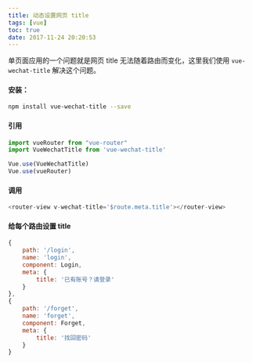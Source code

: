 ```yaml
---
title: 动态设置网页 title
tags: [vue]
toc: true
date: 2017-11-24 20:20:53
---
```



单页面应用的一个问题就是网页 title 无法随着路由而变化，这里我们使用 `vue-wechat-title` 解决这个问题。

#### 安装：

```sh
npm install vue-wechat-title --save
```

#### 引用
```js
import vueRouter from "vue-router"
import VueWechatTitle from 'vue-wechat-title'

Vue.use(VueWechatTitle)
Vue.use(vueRouter)
```

#### 调用

```js
<router-view v-wechat-title='$route.meta.title'></router-view>
```


#### 给每个路由设置 title

```js
{
    path: '/login',
    name: 'login',
    component: Login,
    meta: {
        title: '已有账号？请登录'
    }
},
{
    path: '/forget',
    name: 'forget',
    component: Forget,
    meta: {
        title: '找回密码'
    }
}
```